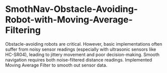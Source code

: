 # SmothNav-Obstacle-Avoiding-Robot-with-Moving-Average-Filtering
Obstacle-avoiding robots are critical. However, basic implementations often suffer from noisy sensor readings (especially with ultrasonic sensors like HC-SR04), leading to jittery movement and poor decision-making. Smooth navigation requires both noise-filtered distance readings. Implemented  Moving Average Filter to smooth out sensor data.
